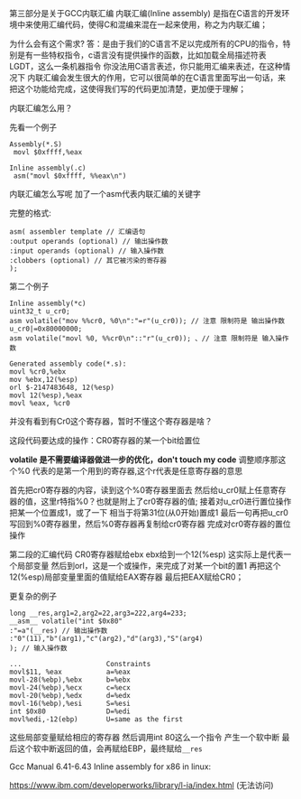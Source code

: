 第三部分是关于GCC内联汇编
内联汇编(Inline assembly)
是指在C语言的开发环境中来使用汇编代码，使得C和混编来混在一起来使用，称之为内联汇编；

为什么会有这个需求?
答：是由于我们的C语言不足以完成所有的CPU的指令，特别是有一些特权指令，c语言没有提供操作的函数，比如加载全局描述符表 LGDT，这么一条机器指令 你没法用C语言表述，你只能用汇编来表述，在这种情况下 内联汇编会发生很大的作用，它可以很简单的在C语言里面写出一句话，来把这个功能给完成，这使得我们写的代码更加清楚，更加便于理解；

内联汇编怎么用？

先看一个例子
```
Assembly(*.S)
 movl $0xffff,%eax
 
Inline assembly(.c)
 asm("movl $0xffff, %%eax\n")
```
内联汇编怎么写呢
加了一个asm代表内联汇编的关键字

完整的格式:
```
asm( assembler template // 汇编语句
:output operands (optional) // 输出操作数 
:input operands (optional) // 输入操作数
:clobbers (optional) // 其它被污染的寄存器
);

```

第二个例子
```
Inline assembly(*c)
uint32_t u_cr0;
asm volatile("mov %%cr0, %0\n":"=r"(u_cr0)); // 注意 限制符是 输出操作数
u_cr0|=0x80000000;
asm volatile("movl %0, %%cr0\n"::"r"(u_cr0)); 、// 注意 限制符是 输入操作数

Generated assembly code(*.s):
movl %cr0,%ebx
mov %ebx,12(%esp)
orl $-2147483648, 12(%esp)
movl 12(%esp),%eax
movl %eax, %cr0
```

并没有看到有Cr0这个寄存器，暂时不懂这个寄存器是啥？

这段代码要达成的操作：CR0寄存器的某一个bit给置位

**volatile 是不需要编译器做进一步的优化，don't touch my code** 
调整顺序那这个%0 代表的是第一个用到的寄存器,这个r代表是任意寄存器的意思

首先把cr0寄存器的内容，读到这个%0寄存器里面去
然后给u_cr0赋上任意寄存器的值，这里r特指%0？也就是附上了cr0寄存器的值; 
接着对u_cr0进行置位操作
把某一个位置成1，或了一下 相当于将第31位(从0开始)置成1
最后一句再把u_cr0写回到%0寄存器里，然后%0寄存器再复制给cr0寄存器
完成对cr0寄存器的置位操作

第二段的汇编代码
CR0寄存器赋给ebx
ebx给到一个12(%esp) 这实际上是代表一个局部变量
然后到orl，这是一个或操作，来完成了对某一个bit的置1
再把这个12(%esp)局部变量里面的值赋给EAX寄存器
最后把EAX赋给CR0；






更复杂的例子
```
long __res,arg1=2,arg2=22,arg3=222,arg4=233;
__asm__ volatile("int $0x80"
:"=a"(__res) // 输出操作数
:"0"(11),"b"(arg1),"c"(arg2),"d"(arg3),"S"(arg4)
); // 输入操作数

...						Constraints
movl$11, %eax			a=%eax
movl-28(%ebp),%ebx		b=%ebx
movl-24(%ebp),%ecx		c=%ecx
movl-20(%ebp),%edx		d=%edx
movl-16(%ebp),%esi		S=%esi
int $0x80				D=%edi
movl%edi,-12(ebp)		U=same as the first
```

这些局部变量赋给相应的寄存器
然后调用int 80这么一个指令
产生一个软中断
最后这个软中断返回的值，会再赋给EBP，最终赋给`__res`


Gcc Manual 6.41-6.43
Inline assembly for x86 in linux:

https://www.ibm.com/developerworks/library/l-ia/index.html  (无法访问)